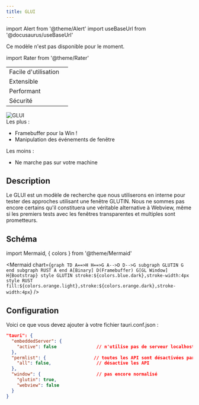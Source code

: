 ```yaml
---
title: GLUI
---
```


import Alert from '@theme/Alert' 
import useBaseUrl from '@docusaurus/useBaseUrl'

<Alert type="warning" icon="info-alt" title="Veuillez noter">
Ce modèle n'est pas disponible pour le moment.
</Alert>

import Rater from '@theme/Rater'

<div className="row">
  <div className="col col--4">
    <table>
      <tr>
        <td>Facile d'utilisation</td>
        <td><Rater value="0"/></td>
      </tr>
      <tr>
        <td>Extensible</td>
        <td><Rater value="0"/></td>
      </tr>
      <tr>
        <td>Performant</td>
        <td><Rater value="5"/></td>
      </tr>
      <tr>
        <td>Sécurité</td>
        <td><Rater value="0"/></td>
      </tr>
    </table>
  </div>
  <div className="col col--4 pattern-logo">
    <img src="{useBaseUrl('img/patterns/GLUI.png')}" alt="GLUI" />
  </div>
  <div className="col col--4">
    Les plus :
    <ul>
      <li>Framebuffer pour la Win !</li>
      <li>Manipulation des événements de fenêtre</li>
    </ul>
    Les moins :
    <ul>
      <li>Ne marche pas sur votre machine</li>
    </ul>
  </div>
</div>

## Description

Le GLUI est un modèle de recherche que nous utiliserons en interne pour tester des approches utilisant une fenêtre GLUTIN. Nous ne sommes pas encore certains qu'il constituera une véritable alternative à Webview, même si les premiers tests avec les fenêtres transparentes et multiples sont prometteurs.

## Schéma

import Mermaid, { colors } from '@theme/Mermaid'

<Mermaid chart={`graph TD A==>H H==>G A-->D D-->G subgraph GLUTIN G end subgraph RUST A end A[Binary] D(Framebuffer) G[GL Window] H{Bootstrap} style GLUTIN stroke:${colors.blue.dark},stroke-width:4px style RUST fill:${colors.orange.light},stroke:${colors.orange.dark},stroke-width:4px`} />


## Configuration

Voici ce que vous devez ajouter à votre fichier tauri.conf.json :
```json
"tauri": {
  "embeddedServer": {
    "active": false               // n'utilise pas de serveur localhost
  },
  "permlist": {                  // toutes les API sont désactivées par défaut
    "all": false,                 // désactive les API
  },
  "window": {                     // pas encore normalisé
    "glutin": true,
    "webview": false
  }
}
```
